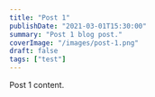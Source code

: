 ```yaml
---
title: "Post 1"
publishDate: "2021-03-01T15:30:00"
summary: "Post 1 blog post."
coverImage: "/images/post-1.png"
draft: false
tags: ["test"]
---
```


Post 1 content.
